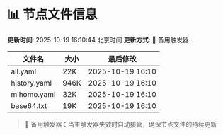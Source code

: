 # 📊 节点文件信息

**更新时间**: 2025-10-19 16:10:44 北京时间
**更新方式**: 🔄 备用触发器

| 文件名 | 大小 | 最后修改 |
|--------|------|----------|
| all.yaml | 22K | 2025-10-19 16:10 |
| history.yaml | 946K | 2025-10-19 16:10 |
| mihomo.yaml | 32K | 2025-10-19 16:10 |
| base64.txt | 19K | 2025-10-19 16:10 |

> 🔄 备用触发器：当主触发器失效时自动接管，确保节点文件的持续更新
